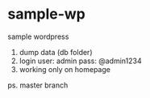 # sample-wp
sample wordpress

1. dump data (db folder)
2. login 
    user: admin
    pass: @admin1234
3. working only on homepage

ps. master branch
